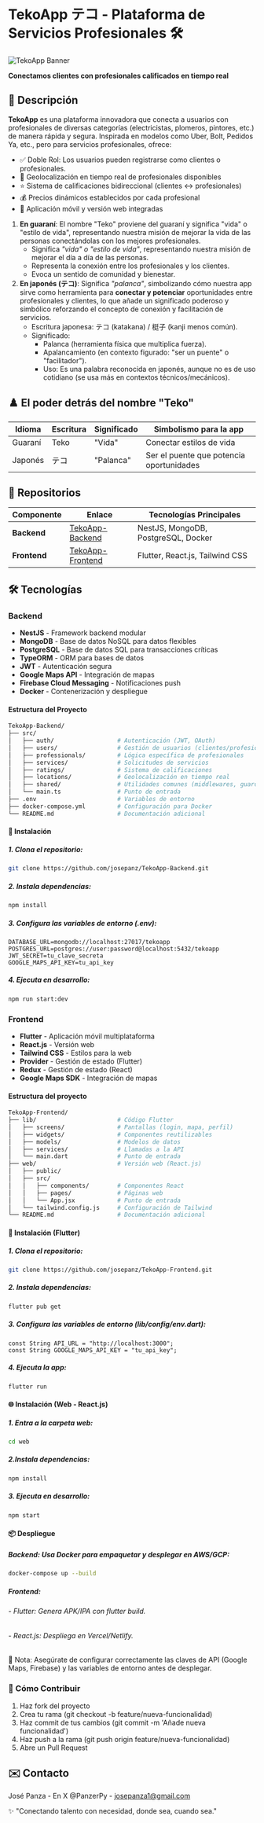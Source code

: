 # TekoApp テコ - Plataforma de Servicios Profesionales 🛠️

![TekoApp Banner](https://example.com/path/to/your/banner.png) <!-- Reemplaza con tu imagen -->

**Conectamos clientes con profesionales calificados en tiempo real**

## 🌟 Descripción

**TekoApp** es una plataforma innovadora que conecta a usuarios con profesionales de diversas categorías (electricistas, plomeros, pintores, etc.) de manera rápida y segura. Inspirada en modelos como Uber, Bolt, Pedidos Ya, etc., pero para servicios profesionales, ofrece:

- ✅ Doble Rol: Los usuarios pueden registrarse como clientes o profesionales.
- 📍 Geolocalización en tiempo real de profesionales disponibles
- ⭐ Sistema de calificaciones bidireccional (clientes ↔ profesionales)
- 💰 Precios dinámicos establecidos por cada profesional
- 📱 Aplicación móvil y versión web integradas

1. **En guaraní**: El nombre "Teko" proviene del guaraní y significa "vida" o "estilo de vida", representando nuestra misión de mejorar la vida de las personas conectándolas con los mejores profesionales.
   - Significa *"vida" o "estilo de vida"*, representando nuestra misión de mejorar el día a día de las personas.
   - Representa la conexión entre los profesionales y los clientes.
   - Evoca un sentido de comunidad y bienestar.
3. **En japonés (テコ)**: Significa *"palanca"*, simbolizando cómo nuestra app sirve como herramienta para **conectar y potenciar** oportunidades entre profesionales y clientes, lo que añade un significado poderoso y simbólico reforzando el concepto de conexión y facilitación de servicios.
   - Escritura japonesa: テコ (katakana) / 梃子 (kanji menos común).
   - Significado:
     - Palanca (herramienta física que multiplica fuerza).
     - Apalancamiento (en contexto figurado: "ser un puente" o "facilitador").
     - Uso: Es una palabra reconocida en japonés, aunque no es de uso cotidiano (se usa más en contextos técnicos/mecánicos).
## ♟️ El poder detrás del nombre "Teko"

| Idioma   | Escritura | Significado        | Simbolismo para la app                  |
|----------|-----------|--------------------|------------------------------------------|
| Guaraní  | Teko      | "Vida"             | Conectar estilos de vida                 |
| Japonés  | テコ      | "Palanca"          | Ser el puente que potencia oportunidades |

## 🚀 Repositorios

| Componente       | Enlace                                                                 | Tecnologías Principales               |
|------------------|-----------------------------------------------------------------------|---------------------------------------|
| **Backend**      | [TekoApp-Backend](https://github.com/josepanz/TekoApp-Backend)      | NestJS, MongoDB, PostgreSQL, Docker   |
| **Frontend**     | [TekoApp-Frontend](https://github.com/josepanz/TekoApp-Frontend)    | Flutter, React.js, Tailwind CSS       |

## 🛠️ Tecnologías

### Backend
- **NestJS** - Framework backend modular
- **MongoDB** - Base de datos NoSQL para datos flexibles
- **PostgreSQL** - Base de datos SQL para transacciones críticas
- **TypeORM** - ORM para bases de datos
- **JWT** - Autenticación segura
- **Google Maps API** - Integración de mapas
- **Firebase Cloud Messaging** - Notificaciones push
- **Docker** - Contenerización y despliegue

#### Estructura del Proyecto
````bash
TekoApp-Backend/
├── src/
│   ├── auth/                  # Autenticación (JWT, OAuth)
│   ├── users/                 # Gestión de usuarios (clientes/profesionales)
│   ├── professionals/         # Lógica específica de profesionales
│   ├── services/              # Solicitudes de servicios
│   ├── ratings/               # Sistema de calificaciones
│   ├── locations/             # Geolocalización en tiempo real
│   ├── shared/                # Utilidades comunes (middlewares, guards)
│   └── main.ts                # Punto de entrada
├── .env                       # Variables de entorno
├── docker-compose.yml         # Configuración para Docker
└── README.md                  # Documentación adicional
````

#### 🔧 Instalación
##### 1. Clona el repositorio:
````bash
git clone https://github.com/josepanz/TekoApp-Backend.git
````

##### 2. Instala dependencias:
````bash
npm install
````

##### 3. Configura las variables de entorno (.env):
````env
DATABASE_URL=mongodb://localhost:27017/tekoapp
POSTGRES_URL=postgres://user:password@localhost:5432/tekoapp
JWT_SECRET=tu_clave_secreta
GOOGLE_MAPS_API_KEY=tu_api_key
````
##### 4. Ejecuta en desarrollo:
````bash
npm run start:dev
````

### Frontend
- **Flutter** - Aplicación móvil multiplataforma
- **React.js** - Versión web
- **Tailwind CSS** - Estilos para la web
- **Provider** - Gestión de estado (Flutter)
- **Redux** - Gestión de estado (React)
- **Google Maps SDK** - Integración de mapas

#### Estructura del proyecto
````bash
TekoApp-Frontend/
├── lib/                       # Código Flutter
│   ├── screens/               # Pantallas (login, mapa, perfil)
│   ├── widgets/               # Componentes reutilizables
│   ├── models/                # Modelos de datos
│   ├── services/              # Llamadas a la API
│   └── main.dart              # Punto de entrada
├── web/                       # Versión web (React.js)
│   ├── public/
│   ├── src/
│   │   ├── components/        # Componentes React
│   │   ├── pages/             # Páginas web
│   │   └── App.jsx            # Punto de entrada
│   └── tailwind.config.js     # Configuración de Tailwind
└── README.md                  # Documentación adicional
````

#### 📲 Instalación (Flutter)
##### 1. Clona el repositorio:
````bash
git clone https://github.com/josepanz/TekoApp-Frontend.git
````

##### 2. Instala dependencias:
````bash
flutter pub get
````

##### 3. Configura las variables de entorno (lib/config/env.dart):
````env
const String API_URL = "http://localhost:3000";
const String GOOGLE_MAPS_API_KEY = "tu_api_key";
````

##### 4. Ejecuta la app:
````bash
flutter run
````

#### 🌐 Instalación (Web - React.js)
##### 1. Entra a la carpeta web:
````bash
cd web
````

##### 2.Instala dependencias:
````bash
npm install
````
##### 3. Ejecuta en desarrollo:
````bash
npm start
````
#### 📦 Despliegue
##### Backend: Usa Docker para empaquetar y desplegar en AWS/GCP:
````bash
docker-compose up --build
````
##### Frontend:
###### - Flutter: Genera APK/IPA con flutter build.
###### - React.js: Despliega en Vercel/Netlify.

📢 Nota: Asegúrate de configurar correctamente las claves de API (Google Maps, Firebase) y las variables de entorno antes de desplegar.

### 🤝 Cómo Contribuir
1. Haz fork del proyecto
2. Crea tu rama (git checkout -b feature/nueva-funcionalidad)
3. Haz commit de tus cambios (git commit -m 'Añade nueva funcionalidad')
4. Haz push a la rama (git push origin feature/nueva-funcionalidad)
5. Abre un Pull Request

## ✉️ Contacto
José Panza - En X @PanzerPy - josepanza1@gmail.com

✨ "Conectando talento con necesidad, donde sea, cuando sea."
